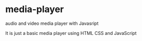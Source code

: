 # media-player
audio and video media player with Javasript

It is just a basic media player using HTML CSS and JavaScript
